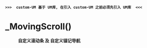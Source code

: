 **`>>>  custom-UM 基于 UM库, 在引入 custom-UM 之前必须先引入 UM库  <<<`**</br>
# _MovingScroll()
　　　**自定义滚动条 及 自定义锚记导航**
#
